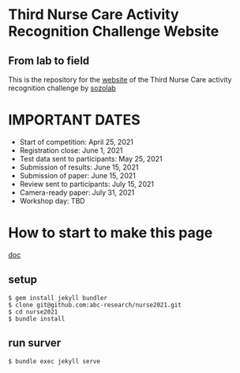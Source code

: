# Third Nurse Care Activity Recognition Challenge Website

## From lab to field

This is the repository for the [website](https://abc-research.github.io/nurse2020) of the Third Nurse Care activity recognition challenge by [sozolab](https://sozolab.jp)

# IMPORTANT DATES

- Start of competition: April 25, 2021
- Registration close: June 1, 2021
- Test data sent to participants: May 25, 2021
- Submission of results: June 15, 2021
- Submission of paper: June 15, 2021
- Review sent to participants: July 15, 2021
- Camera-ready paper: July 31, 2021
- Workshop day: TBD



# How to start to make this page
[doc](http://jekyllrb-ja.github.io/docs/)

## setup
```
$ gem install jekyll bundler
$ clone git@github.com:abc-research/nurse2021.git
$ cd nurse2021
$ bundle install
```

## run surver
```
$ bundle exec jekyll serve
```
